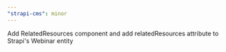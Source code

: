 ```yaml
---
"strapi-cms": minor
---
```


Add RelatedResources component and add relatedResources attribute to Strapi's Webinar entity
